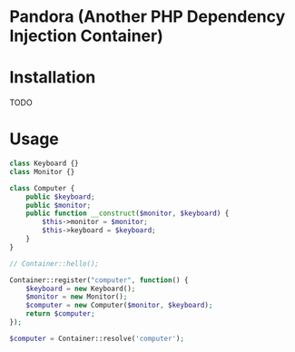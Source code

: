 Pandora (Another PHP Dependency Injection Container)
======


Installation
======
TODO

Usage
======


```php
class Keyboard {}
class Monitor {}

class Computer {
    public $keyboard;
    public $monitor;
    public function __construct($monitor, $keyboard) {
        $this->monitor = $monitor;
        $this->keyboard = $keyboard;
    }
}

// Container::hello();

Container::register("computer", function() {
    $keyboard = new Keyboard();
    $monitor = new Monitor();
    $computer = new Computer($monitor, $keyboard);
    return $computer;
});

$computer = Container::resolve('computer');
```